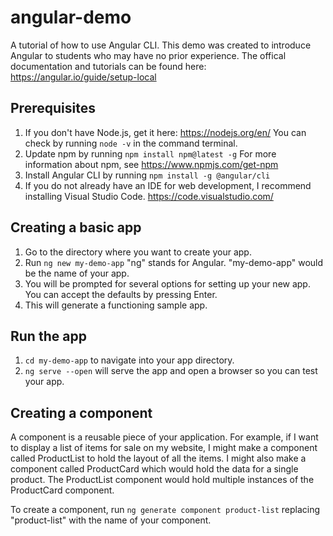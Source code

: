 # angular-demo
A tutorial of how to use Angular CLI.  This demo was created to introduce Angular to students who may have no prior experience.  The offical documentation and tutorials can be found here: https://angular.io/guide/setup-local 

## Prerequisites
1. If you don't have Node.js, get it here: https://nodejs.org/en/ You can check by running `node -v` in the command terminal.
2. Update npm by running `npm install npm@latest -g`  For more information about npm, see https://www.npmjs.com/get-npm 
3. Install Angular CLI by running `npm install -g @angular/cli`
4. If you do not already have an IDE for web development, I recommend installing Visual Studio Code. https://code.visualstudio.com/

## Creating a basic app
1. Go to the directory where you want to create your app.
2. Run `ng new my-demo-app` "ng" stands for Angular.  "my-demo-app" would be the name of your app.
3. You will be prompted for several options for setting up your new app.  You can accept the defaults by pressing Enter.
4. This will generate a functioning sample app.

## Run the app
1. `cd my-demo-app` to navigate into your app directory.
2. `ng serve --open` will serve the app and open a browser so you can test your app.

## Creating a component
A component is a reusable piece of your application.  For example, if I want to display a list of items for sale on my website, I might make a component called ProductList to hold the layout of all the items.  I might also make a component called ProductCard which would hold the data for a single product.  The ProductList component would hold multiple instances of the ProductCard component.

To create a component, run `ng generate component product-list` replacing "product-list" with the name of your component.
